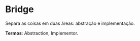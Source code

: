 
# Bridge

Separa as coisas em duas áreas: abstração e implementação.

**Termos**: Abstraction, Implementor.


